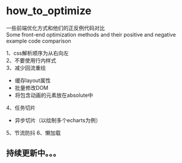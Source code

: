 # how_to_optimize
一些前端优化方式和他们的正反例代码对比  
Some front-end optimization methods and their positive and negative example code comparison


1、css解析顺序为从右向左  
2、不要使用行内样式  
3、减少回流重绘
- 缓存layout属性  
- 批量修改DOM  
- 将包含动画的元素放在absolute中

4、任务切片
- 异步切片（以绘制多个echarts为例）

5、节流防抖
6、懒加载

## 持续更新中。。。
